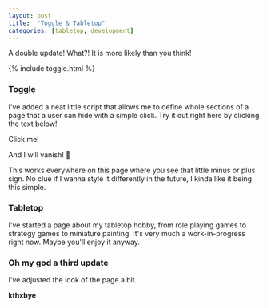 ```yaml
---
layout: post
title:  "Toggle & Tabletop"
categories: [tabletop, development]
---
```

A double update! What?! It is more likely than you think!

<!--more-->

{% include toggle.html %}

<h3>Toggle</h3>

I've added a neat little script that allows me to define whole sections of a page that
a user can hide with a simple click. Try it out right here by clicking the text below!

<div class="toggle-enabled">
<p>Click me!</p>
<p>And I will vanish! 🥷</p>
</div>

This works everywhere on this page where you see that little minus or plus sign. No clue
if I wanna style it differently in the future, I kinda like it being this simple.

<h3>Tabletop</h3>

I've started a page about my tabletop hobby, from role playing games to strategy games to miniature painting.
It's very much a work-in-progress right now. Maybe you'll enjoy it anyway.

<h3>Oh my god a third update</h3>
I've adjusted the look of the page a bit.

<b>kthxbye</b>